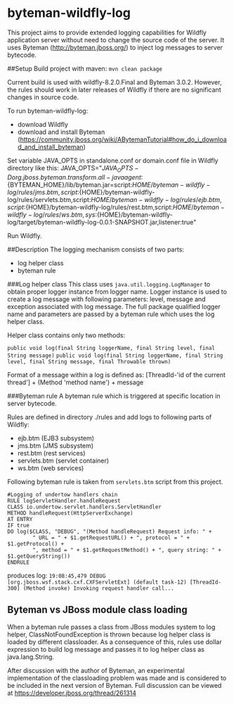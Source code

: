 # byteman-wildfly-log
This project aims to provide extended logging capabilities for Wildfly application
 server without need to change the source code of the server. It uses Byteman (http://byteman.jboss.org/) to inject log messages to server bytecode.

##Setup
Build project with maven: `mvn clean package`

Current build is used with wildfly-8.2.0.Final and Byteman 3.0.2. However, the rules should work in later releases of Wildfly if 
there are no significant changes in source code.

To run byteman-wildfly-log:

* download Wildfly
* download and install Byteman (https://community.jboss.org/wiki/ABytemanTutorial#how_do_i_download_and_install_byteman)

Set variable JAVA_OPTS in standalone.conf or domain.conf file in Wildfly directory like this:
JAVA_OPTS="$JAVA_OPTS -Dorg.jboss.byteman.transform.all -javaagent:${BYTEMAN_HOME}/lib/byteman.jar=script:${HOME}/byteman-wildfly-log/rules/jms.btm,script:${HOME}/byteman-wildfly-log/rules/servlets.btm,script:${HOME}/byteman-wildfly-log/rules/ejb.btm,script:${HOME}/byteman-wildfly-log/rules/rest.btm,script:${HOME}/byteman-wildfly-log/rules/ws.btm,sys:${HOME}/byteman-wildfly-log/target/byteman-wildfly-log-0.0.1-SNAPSHOT.jar,listener:true"

Run Wildfly.

##Description
The logging mechanism consists of two parts:

* log helper class
* byteman rule

###Log helper class
This class uses `java.util.logging.LogManager` to obtain proper logger instance from logger name.
Logger instance is used to create a log message with following parameters: level, message and exception associated with log message.
The full package qualified logger name and parameters are passed by a byteman rule which uses the log helper class.

Helper class contains only two methods:

`public void log(final String loggerName, final String level, final String message)`
`public void log(final String loggerName, final String level, final String message, final Throwable thrown)`

Format of a message within a log is defined as:
[ThreadId-'id of the current thread'] + (Method 'method name') + message

###Byteman rule
A byteman rule which is triggered at specific location in server bytecode.

Rules are defined in directory ./rules and add logs to following parts of Wildfly:

* ejb.btm (EJB3 subsystem)
* jms.btm (JMS subsystem)
* rest.btm (rest services)
* servlets.btm (servlet container)
* ws.btm (web services)

Following byteman rule is taken from `servlets.btm` script from this project.

```
#Logging of undertow handlers chain
RULE logServletHandler.handleRequest
CLASS io.undertow.servlet.handlers.ServletHandler
METHOD handleRequest(HttpServerExchange)
AT ENTRY
IF true
DO log($CLASS, "DEBUG", "(Method handleRequest) Request info: " + 
		" URL = " + $1.getRequestURL() + ", protocol = " + $1.getProtocol() + 
		", method = " + $1.getRequestMethod() + ", query string: " + $1.getQueryString())
ENDRULE
```

produces log:
`19:08:45,479 DEBUG [org.jboss.wsf.stack.cxf.CXFServletExt] (default task-12) [ThreadId-300] (Method invoke) Invoking request handler call...`

## Byteman vs JBoss module class loading
When a byteman rule passes a class from JBoss modules system to log helper, ClassNotFoundException is thrown because log helper class is loaded by different classloader.
As a consequence of this, rules use dollar expression to build log message and passes it to log helper class as java.lang.String.

After discussion with the author of Byteman, an experimental implementation of the classloading problem was made and is considered to be included in the next version of Byteman.
Full discussion can be viewed at https://developer.jboss.org/thread/261314